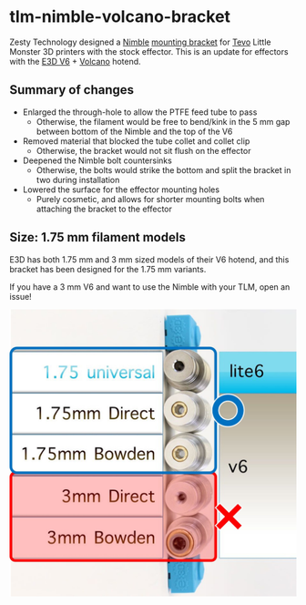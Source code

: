 # tlm-nimble-volcano-bracket

Zesty Technology designed a [Nimble](https://zestytechnology.readthedocs.io/en/latest/nimble/index.html) [mounting bracket](https://www.thingiverse.com/thing:2701541) for [Tevo](https://tevo3dprinterstore.com) Little Monster 3D printers with the stock effector. This is an update for effectors with the [E3D V6](https://e3d-online.dozuki.com/Guide/V6+Assembly/6) + [Volcano](https://e3d-online.dozuki.com/Guide/Building+a+new+Volcano/9) hotend.

## Summary of changes

* Enlarged the through-hole to allow the PTFE feed tube to pass
  - Otherwise, the filament would be free to bend/kink in the 5 mm gap between bottom of the Nimble and the top of the V6
* Removed material that blocked the tube collet and collet clip
  - Otherwise, the bracket would not sit flush on the effector
* Deepened the Nimble bolt countersinks
  - Otherwise, the bolts would strike the bottom and split the bracket in two during installation
* Lowered the surface for the effector mounting holes
  - Purely cosmetic, and allows for shorter mounting bolts when attaching the bracket to the effector

## Size: 1.75 mm filament models

E3D has both 1.75 mm and 3 mm sized models of their V6 hotend, and this bracket has been designed for the 1.75 mm variants.

If you have a 3 mm V6 and want to use the Nimble with your TLM, open an issue!

![V6 model sizes](/docs/v6-models-supported.jpg)
